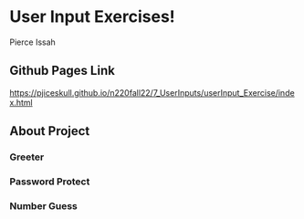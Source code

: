 # User Input Exercises!

Pierce Issah

## Github Pages Link

https://pjiceskull.github.io/n220fall22/7_UserInputs/userInput_Exercise/index.html

## About Project

### Greeter

### Password Protect

### Number Guess
